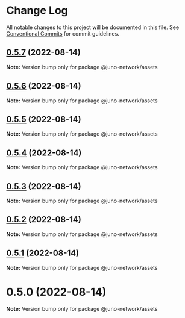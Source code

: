 # Change Log

All notable changes to this project will be documented in this file.
See [Conventional Commits](https://conventionalcommits.org) for commit guidelines.

## [0.5.7](https://github.com/CosmosContracts/typescript/compare/@juno-network/assets@0.5.6...@juno-network/assets@0.5.7) (2022-08-14)

**Note:** Version bump only for package @juno-network/assets





## [0.5.6](https://github.com/CosmosContracts/typescript/compare/@juno-network/assets@0.5.5...@juno-network/assets@0.5.6) (2022-08-14)

**Note:** Version bump only for package @juno-network/assets





## [0.5.5](https://github.com/CosmosContracts/typescript/compare/@juno-network/assets@0.5.4...@juno-network/assets@0.5.5) (2022-08-14)

**Note:** Version bump only for package @juno-network/assets





## [0.5.4](https://github.com/CosmosContracts/typescript/compare/@juno-network/assets@0.5.3...@juno-network/assets@0.5.4) (2022-08-14)

**Note:** Version bump only for package @juno-network/assets





## [0.5.3](https://github.com/CosmosContracts/typescript/compare/@juno-network/assets@0.5.2...@juno-network/assets@0.5.3) (2022-08-14)

**Note:** Version bump only for package @juno-network/assets





## [0.5.2](https://github.com/CosmosContracts/typescript/compare/@juno-network/assets@0.5.1...@juno-network/assets@0.5.2) (2022-08-14)

**Note:** Version bump only for package @juno-network/assets





## [0.5.1](https://github.com/CosmosContracts/typescript/compare/@juno-network/assets@0.5.0...@juno-network/assets@0.5.1) (2022-08-14)

**Note:** Version bump only for package @juno-network/assets





# 0.5.0 (2022-08-14)

**Note:** Version bump only for package @juno-network/assets
